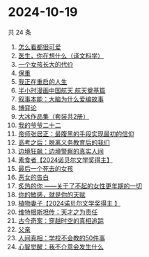 # 2024-10-19

共 24 条

<!-- BEGIN WEREAD -->
<!-- 最后更新时间 2024-10-19 18:01:14 +0800 -->
1. [怎么看都很可爱](https://weread.qq.com/web/bookDetail/58632340813ab9455g014db0)
1. [医生，你在想什么（译文科学）](https://weread.qq.com/web/bookDetail/42e32f30813ab8065g014886)
1. [一个女孩长大的代价](https://weread.qq.com/web/bookDetail/1ec32a00813ab943dg01681b)
1. [保重](https://weread.qq.com/web/bookDetail/35a32880813ab7295g0177de)
1. [我正在重启的人生](https://weread.qq.com/web/bookDetail/19232860813ab943ag0112b4)
1. [半小时漫画中国航天.航天奠基篇](https://weread.qq.com/web/bookDetail/370328f0813ab945bg011467)
1. [叙事本能：大脑为什么爱编故事](https://weread.qq.com/web/bookDetail/51a32a20813ab944bg0122ed)
1. [博弈论](https://weread.qq.com/web/bookDetail/86a32490718ea51d86a0045)
1. [大冰作品集（套装共2册）](https://weread.qq.com/web/bookDetail/3963244072550e063962006)
1. [我的爷爷二十二](https://weread.qq.com/web/bookDetail/f4632510813ab93d6g012e40)
1. [帝师张居正：最腹黑的手段实现最初的信仰](https://weread.qq.com/web/bookDetail/125321f0813ab93c7g0113e2)
1. [高考之后：脱离义务教育后的我们](https://weread.qq.com/web/bookDetail/3ad32d70813ab9407g013150)
1. [边境狂飙：边境警察的真实人间](https://weread.qq.com/web/bookDetail/02032f10813ab943ag015dae)
1. [素食者【2024诺贝尔文学奖得主】](https://weread.qq.com/web/bookDetail/2ff32410726da6902ff40f0)
1. [最后一个死去的女孩](https://weread.qq.com/web/bookDetail/fce32e50813ab944bg013e30)
1. [恶女的告白](https://weread.qq.com/web/bookDetail/72b32170813ab945bg017ab8)
1. [炙热的你 ——关于了不起的女性更年期的一切](https://weread.qq.com/web/bookDetail/f5432f40813ab7c54g01906d)
1. [你的敏感，就是你的天赋](https://weread.qq.com/web/bookDetail/9a732e40813ab71b8g013273)
1. [植物妻子【2024诺贝尔文学奖得主 】](https://weread.qq.com/web/bookDetail/93932ba0813ab7ab7g010a1e)
1. [维特根斯坦传：天才之为责任](https://weread.qq.com/web/bookDetail/0ea320005e3c810ea1cf0c4)
1. [古今奇案：穿越时空的真相追踪](https://weread.qq.com/web/bookDetail/bfb325c0813ab93c6g0196b2)
1. [父亲](https://weread.qq.com/web/bookDetail/c5932a1072a2add9c59b123)
1. [人间真相：学校不会教的50件事](https://weread.qq.com/web/bookDetail/496329f0813ab93c7g0109c4)
1. [心智觉醒：我不介意会发生什么](https://weread.qq.com/web/bookDetail/6f732540813ab8437g015aeb)
<!-- END WEREAD -->